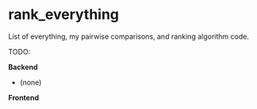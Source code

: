 # rank_everything
List of everything, my pairwise comparisons, and ranking algorithm code.

TODO:

**Backend**
* (none)
    
**Frontend**


